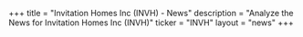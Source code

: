 +++
title = "Invitation Homes Inc (INVH) - News"
description = "Analyze the News for Invitation Homes Inc (INVH)"
ticker = "INVH"
layout = "news"
+++

